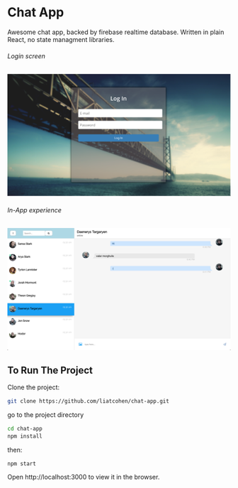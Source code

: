 # Chat App
Awesome chat app, backed by firebase realtime database.
Written in plain React, no state managment libraries.

###### Login screen
![alt text](images/login.png "Login screenshot")

###### In-App experience
![alt text](images/chat.png "Login screenshot")


## To Run The Project

Clone the project:
```sh
git clone https://github.com/liatcohen/chat-app.git
```
go to the project directory
```sh
cd chat-app
npm install
```
then:
```sh
npm start
```

Open http://localhost:3000 to view it in the browser.
